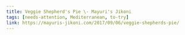 ```yaml
---
title: Veggie Shepherd's Pie \- Mayuri's Jikoni
tags: [needs-attention, Mediterranean, to-try]
link: https://mayuris-jikoni.com/2017/09/06/veggie-shepherds-pie/
---
```


